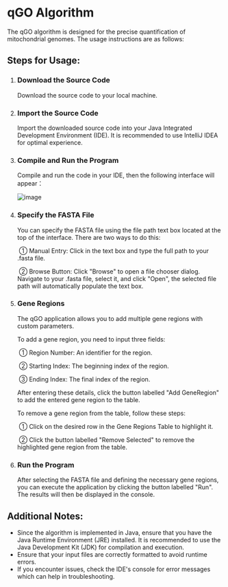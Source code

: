 # qGO Algorithm

The qGO algorithm is designed for the precise quantification of mitochondrial genomes. The usage instructions are as follows:

## Steps for Usage:

1. ### Download the Source Code

   Download the source code to your local machine.

2. ### Import the Source Code

   Import the downloaded source code into your Java Integrated Development Environment (IDE). It is recommended to use IntelliJ IDEA for optimal experience.

3. ### Compile and Run the Program

   Compile and run the code in your IDE, then the following interface will appear：

   ![image](https://github.com/user-attachments/assets/536bafe2-bbb2-4303-8565-ae33d404bc90)



4. ### Specify the FASTA File

   You can specify the FASTA file using the file path text box located at the top of the interface. There are two ways to do this:

   ​	   ① Manual Entry: Click in the text box and type the full path to your .fasta file.

   ​	   ② Browse Button: Click "Browse" to open a file chooser dialog. Navigate to your .fasta file, select it, and click "Open", the selected file path will automatically populate the text box.

5. ### Gene Regions

   The qGO application allows you to add multiple gene regions with custom parameters.

   To add a gene region, you need to input three fields:

   ​	① Region Number: An identifier for the region.
   
   ​	② Starting Index: The beginning index of the region.
   
   ​	③ Ending Index: The final index of the region.

   After entering these details, click the button labelled "Add GeneRegion" to add the entered gene region to the table.

   To remove a gene region from the table, follow these steps:

   ​	① Click on the desired row in the Gene Regions Table to highlight it.
   
   ​	② Click the button labelled "Remove Selected" to remove the highlighted gene region from the table.

7. ### Run the Program

   After selecting the FASTA file and defining the necessary gene regions, you can execute the application by clicking the button labelled "Run". The results will then be displayed in the console.

## Additional Notes:

- Since the algorithm is implemented in Java, ensure that you have the Java Runtime Environment (JRE) installed. It is recommended to use the Java Development Kit (JDK) for compilation and execution.
- Ensure that your input files are correctly formatted to avoid runtime errors.
- If you encounter issues, check the IDE's console for error messages which can help in troubleshooting.
